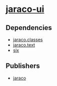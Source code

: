 # [jaraco-ui](https://pypi.org/project/jaraco-ui)

## Dependencies
- [jaraco.classes](packages/j/jaraco.classes.md)
- [jaraco.text](packages/j/jaraco.text.md)
- [six](packages/s/six.md)



## Publishers
- [jaraco](https://pypi.org/user/jaraco)

